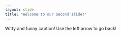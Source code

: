 ```yaml
---
layout: slide
title: "Welcome to our second slide!"
---
```

Witty and funny caption!
Use the left arrow to go back!
